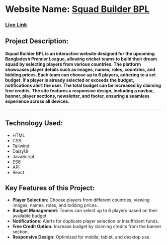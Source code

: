 # Website Name: [Squad Builder BPL](http://mdafsarhossain-squad-builder-bpl.surge.sh/)

### [Live Link](http://mdafsarhossain-squad-builder-bpl.surge.sh/)

## Project Description:
#### **Squad Builder BPL** is an interactive website designed for the upcoming Bangladesh Premier League, allowing cricket teams to build their dream squad by selecting players from various countries. The platform showcases player details such as images, names, roles, countries, and bidding prices. Each team can choose up to 6 players, adhering to a set budget. If a player is already selected or exceeds the budget, notifications alert the user. The total budget can be increased by claiming free credits. The site features a responsive design, including a navbar, banner, player sections, newsletter, and footer, ensuring a seamless experience across all devices.

---

## Technology Used:
- HTML
- CSS
- Tailwind
- DaisyUI
- JavaScript
- ES6
- API
- React


## Key Features of this Project:
- **Player Selection:** Choose players from different countries, viewing images, names, roles, and bidding prices.
- **Budget Management:** Teams can select up to 6 players based on their available budget.
- **Notifications:** Alerts for duplicate player selection or insufficient funds.
- **Free Credit Option:** Increase budget by claiming credits from the banner section.
- **Responsive Design:** Optimized for mobile, tablet, and desktop use.

